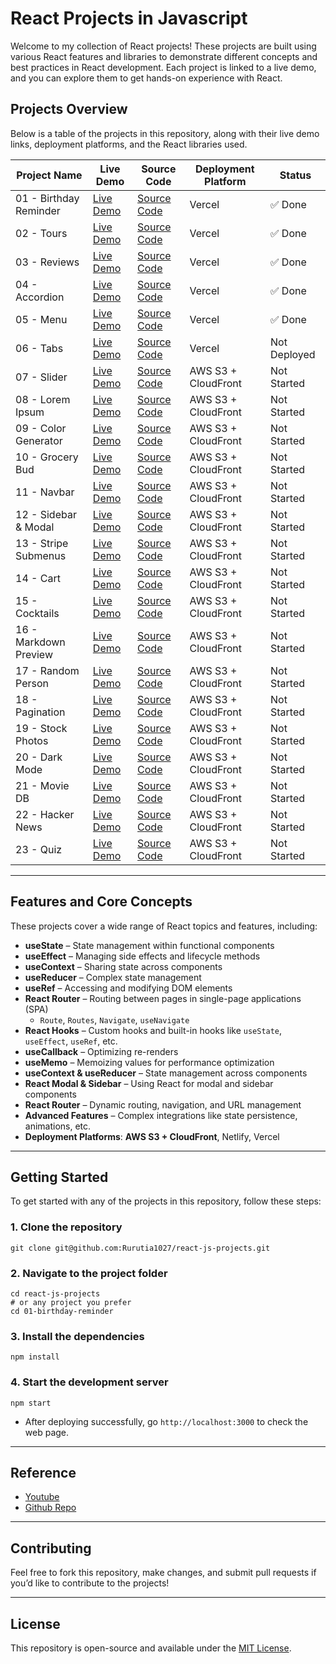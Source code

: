 # React Projects in Javascript

Welcome to my collection of React projects! These projects are built using various React features and libraries to demonstrate different concepts and best practices in React development. Each project is linked to a live demo, and you can explore them to get hands-on experience with React.

## Projects Overview

Below is a table of the projects in this repository, along with their live demo links, deployment platforms, and the React libraries used.

| Project Name           | Live Demo                                                   | Source Code                            | Deployment Platform | Status       |
| ---------------------- | ----------------------------------------------------------- | -------------------------------------- | ------------------- | ------------ |
| 01 - Birthday Reminder | [Live Demo](https://birthday-reminder-teal-chi.vercel.app/) | [Source Code](./01-birthday-reminder/) | Vercel              | ✅ Done      |
| 02 - Tours             | [Live Demo](https://tours-kohl.vercel.app/)                 | [Source Code](./02-tours/)             | Vercel              | ✅ Done      |
| 03 - Reviews           | [Live Demo](https://reviews-alpha-five.vercel.app/)         | [Source Code](./03-reviews/)           | Vercel              | ✅ Done      |
| 04 - Accordion         | [Live Demo](https://accordion-nine-green.vercel.app/)       | [Source Code](./04-accordion/)         | Vercel              | ✅ Done      |
| 05 - Menu              | [Live Demo](http://your-cloudfront-url)                     | [Source Code](./05-menu/)              | Vercel              | ✅ Done      |
| 06 - Tabs              | [Live Demo](http://your-cloudfront-url)                     | [Source Code](./06-tabs/)              | Vercel              | Not Deployed |
| 07 - Slider            | [Live Demo](http://your-cloudfront-url)                     | [Source Code](http://your-source-url)  | AWS S3 + CloudFront | Not Started  |
| 08 - Lorem Ipsum       | [Live Demo](http://your-cloudfront-url)                     | [Source Code](http://your-source-url)  | AWS S3 + CloudFront | Not Started  |
| 09 - Color Generator   | [Live Demo](http://your-cloudfront-url)                     | [Source Code](http://your-source-url)  | AWS S3 + CloudFront | Not Started  |
| 10 - Grocery Bud       | [Live Demo](http://your-cloudfront-url)                     | [Source Code](http://your-source-url)  | AWS S3 + CloudFront | Not Started  |
| 11 - Navbar            | [Live Demo](http://your-cloudfront-url)                     | [Source Code](http://your-source-url)  | AWS S3 + CloudFront | Not Started  |
| 12 - Sidebar & Modal   | [Live Demo](http://your-cloudfront-url)                     | [Source Code](http://your-source-url)  | AWS S3 + CloudFront | Not Started  |
| 13 - Stripe Submenus   | [Live Demo](http://your-cloudfront-url)                     | [Source Code](http://your-source-url)  | AWS S3 + CloudFront | Not Started  |
| 14 - Cart              | [Live Demo](http://your-cloudfront-url)                     | [Source Code](http://your-source-url)  | AWS S3 + CloudFront | Not Started  |
| 15 - Cocktails         | [Live Demo](http://your-cloudfront-url)                     | [Source Code](http://your-source-url)  | AWS S3 + CloudFront | Not Started  |
| 16 - Markdown Preview  | [Live Demo](http://your-cloudfront-url)                     | [Source Code](http://your-source-url)  | AWS S3 + CloudFront | Not Started  |
| 17 - Random Person     | [Live Demo](http://your-cloudfront-url)                     | [Source Code](http://your-source-url)  | AWS S3 + CloudFront | Not Started  |
| 18 - Pagination        | [Live Demo](http://your-cloudfront-url)                     | [Source Code](http://your-source-url)  | AWS S3 + CloudFront | Not Started  |
| 19 - Stock Photos      | [Live Demo](http://your-cloudfront-url)                     | [Source Code](http://your-source-url)  | AWS S3 + CloudFront | Not Started  |
| 20 - Dark Mode         | [Live Demo](http://your-cloudfront-url)                     | [Source Code](http://your-source-url)  | AWS S3 + CloudFront | Not Started  |
| 21 - Movie DB          | [Live Demo](http://your-cloudfront-url)                     | [Source Code](http://your-source-url)  | AWS S3 + CloudFront | Not Started  |
| 22 - Hacker News       | [Live Demo](http://your-cloudfront-url)                     | [Source Code](http://your-source-url)  | AWS S3 + CloudFront | Not Started  |
| 23 - Quiz              | [Live Demo](http://your-cloudfront-url)                     | [Source Code](http://your-source-url)  | AWS S3 + CloudFront | Not Started  |

---

## Features and Core Concepts

These projects cover a wide range of React topics and features, including:

- **useState** – State management within functional components
- **useEffect** – Managing side effects and lifecycle methods
- **useContext** – Sharing state across components
- **useReducer** – Complex state management
- **useRef** – Accessing and modifying DOM elements
- **React Router** – Routing between pages in single-page applications (SPA)
  - `Route`, `Routes`, `Navigate`, `useNavigate`
- **React Hooks** – Custom hooks and built-in hooks like `useState`, `useEffect`, `useRef`, etc.
- **useCallback** – Optimizing re-renders
- **useMemo** – Memoizing values for performance optimization
- **useContext & useReducer** – State management across components
- **React Modal & Sidebar** – Using React for modal and sidebar components
- **React Router** – Dynamic routing, navigation, and URL management
- **Advanced Features** – Complex integrations like state persistence, animations, etc.
- **Deployment Platforms**: **AWS S3 + CloudFront**, Netlify, Vercel

---

## Getting Started

To get started with any of the projects in this repository, follow these steps:

### 1. Clone the repository

```shell
git clone git@github.com:Rurutia1027/react-js-projects.git
```

### 2. Navigate to the project folder

```shell
cd react-js-projects
# or any project you prefer
cd 01-birthday-reminder
```

### 3. Install the dependencies

```shell
npm install
```

### 4. Start the development server

```shell
npm start
```

- After deploying successfully, go `http://localhost:3000` to check the web page.

---

## Reference

- [Youtube](https://www.youtube.com/watch?v=iZhV0bILFb0)
- [Github Repo](https://github.com/john-smilga/react-projects)

---

## Contributing

Feel free to fork this repository, make changes, and submit pull requests if you’d like to contribute to the projects!

---

## License

This repository is open-source and available under the [MIT License](./LICENSE).
